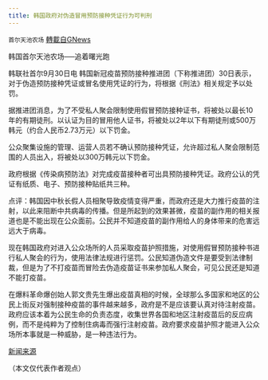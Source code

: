 ```yaml
---
title: 韩国政府对伪造冒用预防接种凭证行为可判刑
---
```

`首尔天池农场` [轉載自GNews](https://gnews.org/zh-hans/1564534/)

韩国首尔天池农场—–追着曙光跑

韩联社首尔9月30日电 韩国新冠疫苗预防接种推进团（下称推进团）30日表示，对于伪造预防接种凭证或冒名使用凭证的行为，将根据《刑法》相关规定予以处罚。

据推进团消息，为了不受私人聚会限制使用假冒预防接种证书，将被处以最长10年的有期徒刑。以认证为目的冒用他人证书，将被处以2年以下有期徒刑或500万韩元（约合人民币2.73万元）以下罚金。

公众聚集设施的管理、运营人员若不确认预防接种凭证，允许超过私人聚会限制范围的人员出入，将被处以300万韩元以下罚金。

政府根据《传染病预防法》对完成疫苗接种者可出具预防接种凭证。政府公认的凭证有纸质、电子、预防接种贴纸共三种。

点评：韩国因中秋长假人员相聚导致疫情变得严重，而政府还是大力推行疫苗的注射，以此来阻断中共病毒的传播。但是所起到的效果甚微，疫苗的副作用的相关报道也是不能出现在公众面前。公民并不知道疫苗的副作用给人的身体带来的危害远远大于病毒。

现在韩国政府对进入公众场所的人员采取疫苗护照措施，对使用假冒预防接种书进行私人聚会的行为，使用法律法规进行惩罚。公民知道伪造文件是要受到法律制裁，但是为了不打疫苗而冒险去伪造疫苗证书来参加私人聚会，可见公民还是知道不能打疫苗。

在爆料革命爆创始人郭文贵先生爆出疫苗真相的时候，全球那么多国家和地区的公民上街反对强制接种疫苗的事件越来越多，政府是不是应该要认真对待注射疫苗。政府应该本着为公民生命的负责态度，收集世界各国和地区注射疫苗后的反应病例，而不是纯粹为了控制住病毒而强行注射疫苗。政府要求疫苗护照才能进入公众场所本事就是一种威胁，是一种违法行为。

[新闻来源](https://cn.yna.co.kr/view/ACK20210930004000881)

（本文仅代表作者观点）
